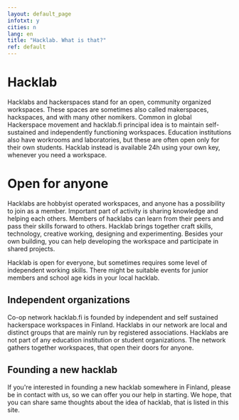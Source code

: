 ```yaml
---
layout: default_page
infotxt: y
cities: n
lang: en
title: "Hacklab. What is that?"
ref: default
---
```



# Hacklab

Hacklabs and hackerspaces stand for an open, community organized workspaces. These spaces are sometimes also called makerspaces, hackspaces, and with many other nomikers. Common in global Hackerspace movement and hacklab.fi principal idea is to maintain self-sustained and independently functioning workspaces. Education institutions also have workrooms and laboratories, but these are often open only for their own students. Hacklab instead is available 24h using your own key, whenever you need a workspace.

# Open for anyone

Hacklabs are hobbyist operated workspaces, and anyone has a possibility to join as a member. Important part of activity is sharing knowledge and helping each others. Members of hacklabs can learn from their peers and pass their skills forward to others. Hacklab brings together craft skills, technology, creative working, designing and experimenting. Besides your own building, you can help developing the workspace and participate in shared projects.

Hacklab is open for everyone, but sometimes requires some level of independent working skills. There might be suitable events for junior members and school age kids in your local hacklab.

## Independent organizations

Co-op network hacklab.fi is founded by independent and self sustained hackerspace workspaces in Finland. Hacklabs in our network are local and distinct groups that are mainly run by registered associations. Hacklabs are not part of any education institution or student organizations. The network gathers together workspaces, that open their doors for anyone.

## Founding a new hacklab

If you're interested in founding a new hacklab somewhere in Finland, please be in contact with us, so we can offer you our help in starting. We hope, that you can share same thoughts about the idea of hacklab, that is listed in this site.
